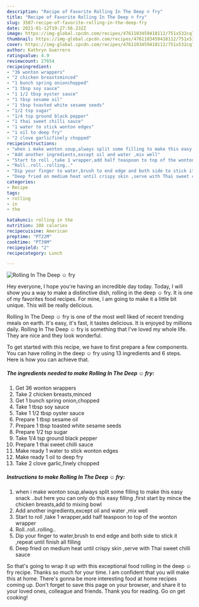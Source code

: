 ```yaml
---
description: "Recipe of Favorite Rolling In The Deep ☺ fry"
title: "Recipe of Favorite Rolling In The Deep ☺ fry"
slug: 3507-recipe-of-favorite-rolling-in-the-deep-fry
date: 2021-01-12T19:27:56.232Z
image: https://img-global.cpcdn.com/recipes/4761103459418112/751x532cq70/rolling-in-the-deep-☺-fry-recipe-main-photo.jpg
thumbnail: https://img-global.cpcdn.com/recipes/4761103459418112/751x532cq70/rolling-in-the-deep-☺-fry-recipe-main-photo.jpg
cover: https://img-global.cpcdn.com/recipes/4761103459418112/751x532cq70/rolling-in-the-deep-☺-fry-recipe-main-photo.jpg
author: Kathryn Guerrero
ratingvalue: 4.9
reviewcount: 27654
recipeingredient:
- "36 wonton wrappers"
- "2 chicken breastsminced"
- "1 bunch spring onionchopped"
- "1 tbsp soy sauce"
- "1 1/2 tbsp oyster sauce"
- "1 tbsp sesame oil"
- "1 tbsp toasted white sesame seeds"
- "1/2 tsp sugar"
- "1/4 tsp ground black pepper"
- "1 thai sweet chilli sauce"
- "1 water to stick wonton edges"
- "1 oil to deep fry"
- "2 clove garlicfinely chopped"
recipeinstructions:
- "when i make wonton soup,always split some filling to make this easy snack ..but here you can only do this easy filling  ,first start by mince the chicken breasts,add to mixing bowl"
- "Add another ingredients,except oil and water ,mix well"
- "Start to roll ,take 1 wrapper,add half teaspoon to top of the wonton wrapper"
- "Roll..roll..rolling.."
- "Dip your finger to water,brush to end edge and both side to stick it ,repeat until finish all filling"
- "Deep fried on medium heat until crispy skin ,serve with Thai sweet chilli sauce"
categories:
- Recipe
tags:
- rolling
- in
- the

katakunci: rolling in the 
nutrition: 108 calories
recipecuisine: American
preptime: "PT22M"
cooktime: "PT39M"
recipeyield: "2"
recipecategory: Lunch

---
```



![Rolling In The Deep ☺ fry](https://img-global.cpcdn.com/recipes/4761103459418112/751x532cq70/rolling-in-the-deep-☺-fry-recipe-main-photo.jpg)

Hey everyone, I hope you're having an incredible day today. Today, I will show you a way to make a distinctive dish, rolling in the deep ☺ fry. It is one of my favorites food recipes. For mine, I am going to make it a little bit unique. This will be really delicious.



Rolling In The Deep ☺ fry is one of the most well liked of recent trending meals on earth. It's easy, it's fast, it tastes delicious. It is enjoyed by millions daily. Rolling In The Deep ☺ fry is something that I've loved my whole life. They are nice and they look wonderful.


To get started with this recipe, we have to first prepare a few components. You can have rolling in the deep ☺ fry using 13 ingredients and 6 steps. Here is how you can achieve that.

<!--inarticleads1-->

##### The ingredients needed to make Rolling In The Deep ☺ fry:

1. Get 36 wonton wrappers
1. Take 2 chicken breasts,minced
1. Get 1 bunch spring onion,chopped
1. Take 1 tbsp soy sauce
1. Take 1 1/2 tbsp oyster sauce
1. Prepare 1 tbsp sesame oil
1. Prepare 1 tbsp toasted white sesame seeds
1. Prepare 1/2 tsp sugar
1. Take 1/4 tsp ground black pepper
1. Prepare 1 thai sweet chilli sauce
1. Make ready 1 water to stick wonton edges
1. Make ready 1 oil to deep fry
1. Take 2 clove garlic,finely chopped




<!--inarticleads2-->

##### Instructions to make Rolling In The Deep ☺ fry:

1. when i make wonton soup,always split some filling to make this easy snack ..but here you can only do this easy filling  ,first start by mince the chicken breasts,add to mixing bowl
1. Add another ingredients,except oil and water ,mix well
1. Start to roll ,take 1 wrapper,add half teaspoon to top of the wonton wrapper
1. Roll..roll..rolling..
1. Dip your finger to water,brush to end edge and both side to stick it ,repeat until finish all filling
1. Deep fried on medium heat until crispy skin ,serve with Thai sweet chilli sauce




So that's going to wrap it up with this exceptional food rolling in the deep ☺ fry recipe. Thanks so much for your time. I am confident that you will make this at home. There's gonna be more interesting food at home recipes coming up. Don't forget to save this page on your browser, and share it to your loved ones, colleague and friends. Thank you for reading. Go on get cooking!
